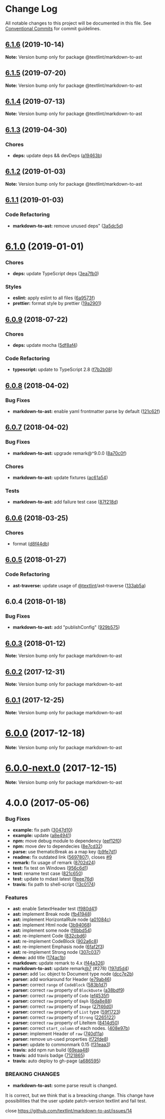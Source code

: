 # Change Log

All notable changes to this project will be documented in this file.
See [Conventional Commits](https://conventionalcommits.org) for commit guidelines.

<a name="6.1.6"></a>
## [6.1.6](https://github.com/textlint/textlint/compare/@textlint/markdown-to-ast@6.1.5...@textlint/markdown-to-ast@6.1.6) (2019-10-14)

**Note:** Version bump only for package @textlint/markdown-to-ast





<a name="6.1.5"></a>
## [6.1.5](https://github.com/textlint/textlint/compare/@textlint/markdown-to-ast@6.1.3...@textlint/markdown-to-ast@6.1.5) (2019-07-20)

**Note:** Version bump only for package @textlint/markdown-to-ast





<a name="6.1.4"></a>
## [6.1.4](https://github.com/textlint/textlint/compare/@textlint/markdown-to-ast@6.1.3...@textlint/markdown-to-ast@6.1.4) (2019-07-13)

**Note:** Version bump only for package @textlint/markdown-to-ast





<a name="6.1.3"></a>
## [6.1.3](https://github.com/textlint/textlint/compare/@textlint/markdown-to-ast@6.1.2...@textlint/markdown-to-ast@6.1.3) (2019-04-30)


### Chores

* **deps:** update deps && devDeps ([a19463b](https://github.com/textlint/textlint/commit/a19463b))





<a name="6.1.2"></a>
## [6.1.2](https://github.com/textlint/textlint/compare/@textlint/markdown-to-ast@6.1.1...@textlint/markdown-to-ast@6.1.2) (2019-01-03)

**Note:** Version bump only for package @textlint/markdown-to-ast





<a name="6.1.1"></a>
## [6.1.1](https://github.com/textlint/textlint/compare/@textlint/markdown-to-ast@6.1.0...@textlint/markdown-to-ast@6.1.1) (2019-01-03)


### Code Refactoring

* **markdown-to-ast:** remove unused deps" ([3a5dc5d](https://github.com/textlint/textlint/commit/3a5dc5d))





<a name="6.1.0"></a>
# [6.1.0](https://github.com/textlint/textlint/compare/@textlint/markdown-to-ast@6.0.9...@textlint/markdown-to-ast@6.1.0) (2019-01-01)


### Chores

* **deps:** update TypeScript deps ([3ea7fb0](https://github.com/textlint/textlint/commit/3ea7fb0))


### Styles

* **eslint:** apply eslint to all files ([6a9573f](https://github.com/textlint/textlint/commit/6a9573f))
* **prettier:** format style by prettier ([19a2901](https://github.com/textlint/textlint/commit/19a2901))




<a name="6.0.9"></a>
## [6.0.9](https://github.com/textlint/textlint/compare/@textlint/markdown-to-ast@6.0.8...@textlint/markdown-to-ast@6.0.9) (2018-07-22)


### Chores

* **deps:** update mocha ([5df8af4](https://github.com/textlint/textlint/commit/5df8af4))


### Code Refactoring

* **typescript:** update to TypeScript 2.8 ([f7b2b08](https://github.com/textlint/textlint/commit/f7b2b08))




<a name="6.0.8"></a>
## [6.0.8](https://github.com/textlint/textlint/compare/@textlint/markdown-to-ast@6.0.7...@textlint/markdown-to-ast@6.0.8) (2018-04-02)


### Bug Fixes

* **markdown-to-ast:** enable yaml frontmatter parse by default ([121c62f](https://github.com/textlint/textlint/commit/121c62f))




<a name="6.0.7"></a>
## [6.0.7](https://github.com/textlint/textlint/compare/@textlint/markdown-to-ast@6.0.6...@textlint/markdown-to-ast@6.0.7) (2018-04-02)


### Bug Fixes

* **markdown-to-ast:** upgrade remark@^9.0.0 ([8a70c0f](https://github.com/textlint/textlint/commit/8a70c0f))


### Chores

* **markdown-to-ast:** update fixtures ([ac61a54](https://github.com/textlint/textlint/commit/ac61a54))


### Tests

* **markdown-to-ast:** add failure test case ([87f218d](https://github.com/textlint/textlint/commit/87f218d))




<a name="6.0.6"></a>
## [6.0.6](https://github.com/textlint/textlint/compare/@textlint/markdown-to-ast@6.0.5...@textlint/markdown-to-ast@6.0.6) (2018-03-25)


### Chores

* format ([d8f44db](https://github.com/textlint/textlint/commit/d8f44db))




<a name="6.0.5"></a>
## [6.0.5](https://github.com/textlint/textlint/compare/@textlint/markdown-to-ast@6.0.4...@textlint/markdown-to-ast@6.0.5) (2018-01-27)


### Code Refactoring

* **ast-traverse:** update usage of [@textlint](https://github.com/textlint)/ast-traverse ([133ab5a](https://github.com/textlint/textlint/commit/133ab5a))




<a name="6.0.4"></a>
## 6.0.4 (2018-01-18)


### Bug Fixes

* **markdown-to-ast:** add "publishConfig" ([929b575](https://github.com/textlint/textlint/commit/929b575))




<a name="6.0.3"></a>
## [6.0.3](https://github.com/textlint/textlint/compare/markdown-to-ast@6.0.2...markdown-to-ast@6.0.3) (2018-01-12)




**Note:** Version bump only for package markdown-to-ast

<a name="6.0.2"></a>
## [6.0.2](https://github.com/textlint/textlint/compare/markdown-to-ast@6.0.1...markdown-to-ast@6.0.2) (2017-12-31)




**Note:** Version bump only for package markdown-to-ast

<a name="6.0.1"></a>
## [6.0.1](https://github.com/textlint/textlint/compare/markdown-to-ast@6.0.0...markdown-to-ast@6.0.1) (2017-12-25)




**Note:** Version bump only for package markdown-to-ast

<a name="6.0.0"></a>
# [6.0.0](https://github.com/textlint/textlint/compare/markdown-to-ast@6.0.0-next.0...markdown-to-ast@6.0.0) (2017-12-18)




**Note:** Version bump only for package markdown-to-ast

<a name="6.0.0-next.0"></a>
# [6.0.0-next.0](https://github.com/textlint/textlint/compare/markdown-to-ast@5.0.0...markdown-to-ast@6.0.0-next.0) (2017-12-15)




**Note:** Version bump only for package markdown-to-ast

<a name="4.0.0"></a>
# 4.0.0 (2017-05-06)


### Bug Fixes

* **example:** fix path ([3047d10](https://github.com/textlint/textlint/commit/3047d10))
* **example:** update ([a8e4941](https://github.com/textlint/textlint/commit/a8e4941))
* **npm:** move debug module to dependency ([eef12f0](https://github.com/textlint/textlint/commit/eef12f0))
* **npm:** move dev to dependecies ([8e7cd32](https://github.com/textlint/textlint/commit/8e7cd32))
* **parse:** use thematicBreak as a map key ([b9fe7d1](https://github.com/textlint/textlint/commit/b9fe7d1))
* **readme:** fix outdated link ([5697807](https://github.com/textlint/textlint/commit/5697807)), closes [#9](https://github.com/textlint/textlint/issues/9)
* **remark:** fix usage of remark ([8702d24](https://github.com/textlint/textlint/commit/8702d24))
* **test:** fix test on Windows ([956c6d1](https://github.com/textlint/textlint/commit/956c6d1))
* **test:** rename test case ([821c650](https://github.com/textlint/textlint/commit/821c650))
* **test:** update to mdast latest ([9eee76d](https://github.com/textlint/textlint/commit/9eee76d))
* **travis:** fix path to shell-script ([13c0174](https://github.com/textlint/textlint/commit/13c0174))


### Features

* **ast:** enable SetextHeader test ([f980d41](https://github.com/textlint/textlint/commit/f980d41))
* **ast:** implement Break node ([fb41948](https://github.com/textlint/textlint/commit/fb41948))
* **ast:** implement HorizontalRule node ([a01084c](https://github.com/textlint/textlint/commit/a01084c))
* **ast:** implement Html node ([3b94068](https://github.com/textlint/textlint/commit/3b94068))
* **ast:** implement some node ([f6bbd54](https://github.com/textlint/textlint/commit/f6bbd54))
* **ast:** re-implement Code ([832cbd6](https://github.com/textlint/textlint/commit/832cbd6))
* **ast:** re-implement CodeBlock ([902a6c8](https://github.com/textlint/textlint/commit/902a6c8))
* **ast:** re-implement Emphasis node ([6faf2f3](https://github.com/textlint/textlint/commit/6faf2f3))
* **ast:** re-implement Strong node ([307c037](https://github.com/textlint/textlint/commit/307c037))
* **demo:** add title ([174ac1b](https://github.com/textlint/textlint/commit/174ac1b))
* **markdown:** update remark to 4.x ([f44a326](https://github.com/textlint/textlint/commit/f44a326))
* **markdown-to-ast:** update remark[@7](https://github.com/7) (#278) ([197d5d4](https://github.com/textlint/textlint/commit/197d5d4))
* **parser:** add `loc` object to Document type node ([dcc7e2b](https://github.com/textlint/textlint/commit/dcc7e2b))
* **parser:** add workaround for Header ([e79ab46](https://github.com/textlint/textlint/commit/e79ab46))
* **parser:** correct `range` of `CodeBlock` ([583b1d7](https://github.com/textlint/textlint/commit/583b1d7))
* **parser:** correct `raw` property of `BlockQuote` ([a38bdf9](https://github.com/textlint/textlint/commit/a38bdf9))
* **parser:** correct `raw` property of `Code` ([ef4535f](https://github.com/textlint/textlint/commit/ef4535f))
* **parser:** correct `raw` property of `Emph` ([6da8e88](https://github.com/textlint/textlint/commit/6da8e88))
* **parser:** correct `raw` property of `Image` ([27f46d0](https://github.com/textlint/textlint/commit/27f46d0))
* **parser:** correct `raw` property of `List` type ([59f1723](https://github.com/textlint/textlint/commit/59f1723))
* **parser:** correct `raw` property of `Strong` ([2265122](https://github.com/textlint/textlint/commit/2265122))
* **parser:** correct `raw` property of LiteItem ([8414d50](https://github.com/textlint/textlint/commit/8414d50))
* **parser:** correct `start_column` of each nodes. ([408e97b](https://github.com/textlint/textlint/commit/408e97b))
* **parser:** implement Header of `raw` ([740d11a](https://github.com/textlint/textlint/commit/740d11a))
* **parser:** remove un-used properties ([f72fde8](https://github.com/textlint/textlint/commit/f72fde8))
* **parser:** update to commonmark 0.15 ([f31eaa3](https://github.com/textlint/textlint/commit/f31eaa3))
* **travis:** add npm run build ([69eaa48](https://github.com/textlint/textlint/commit/69eaa48))
* **travis:** add travis badge ([7121865](https://github.com/textlint/textlint/commit/7121865))
* **travis:** auto deploy to gh-page ([a686595](https://github.com/textlint/textlint/commit/a686595))


### BREAKING CHANGES

* **markdown-to-ast:** some parse result is changed.

It is correct, but we think that is a breacking change.
This change have possibilities that the user update patch-version textlint and fail test.

close https://github.com/textlint/markdown-to-ast/issues/14
